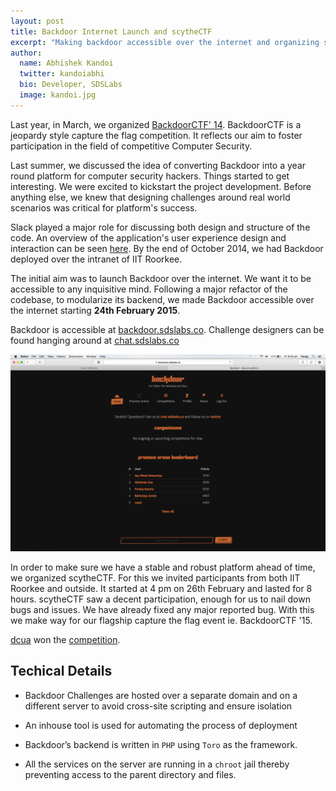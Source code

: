 ```yaml
---
layout: post
title: Backdoor Internet Launch and scytheCTF
excerpt: "Making backdoor accessible over the internet and organizing scytheCTF"
author:
  name: Abhishek Kandoi
  twitter: kandoiabhi
  bio: Developer, SDSLabs
  image: kandoi.jpg
---
```


Last year, in March, we organized [BackdoorCTF' 14](https://blog.sdslabs.co/2014/04/backdoor-ctf/ "BackdoorCTF '14"). BackdoorCTF is a jeopardy style capture the flag competition. It reflects our aim to foster participation in the field of competitive Computer Security.

Last summer, we discussed the idea of converting Backdoor into a year round platform for computer security hackers.
Things started to get interesting. We were excited to kickstart the project development.
Before anything else, we knew that designing challenges around real world scenarios was critical for platform's success.

Slack played a major role for discussing both design and structure of the code. An overview of the application's user experience design and interaction can be seen [here](http://vikalpgupta.com/projects/bckdr.html "Backdoor UX/UI"). By the end of October 2014, we had Backdoor deployed over the intranet of IIT Roorkee.

The initial aim was to launch Backdoor over the internet. We want it to be accessible to any inquisitive mind. Following a major refactor of the codebase, to modularize its backend, we made Backdoor accessible over the internet starting **24th February 2015**.

Backdoor is accessible at [backdoor.sdslabs.co](https://backdoor.sdslabs.co "Backdoor"). Challenge designers can be found hanging around at [chat.sdslabs.co](https://chat.sdslabs.co "Chat with SDSLabs")

![Backdoor Home](/images/posts/backdoor-internet-launch/backdoor_home.png)

In order to make sure we have a stable and robust platform ahead of time, we organized scytheCTF. For this we invited participants from both IIT Roorkee and outside. It started at 4 pm on 26th February and lasted for 8 hours. scytheCTF saw a decent participation, enough for us to nail down bugs and issues. We have already fixed any major reported bug. With this we make way for our flagship capture the flag event ie. BackdoorCTF '15.

[dcua](https://twitter.com/DefConUA "DefConUA") won the [competition](https://backdoor.sdslabs.co/competitions/scythe15 "scytheCTF").

## Techical Details

* Backdoor Challenges are hosted over a separate domain and on a different server to avoid cross-site scripting and ensure isolation

* An inhouse tool is used for automating the process of deployment

* Backdoor’s backend is written in `PHP` using `Toro` as the framework.

* All the services on the server are running in a `chroot` jail thereby preventing access to the parent directory and files.
